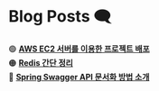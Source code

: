 # Blog Posts 🗨️

🟢 **[AWS EC2 서버를 이용한 프로젝트 배포](https://shubbydobobcoding.tistory.com/7)**  
🟠 **[Redis 간단 정리](https://shubbydobobcoding.tistory.com/16)**  
🔴 **[Spring Swagger API 문서화 방법 소개](https://shubbydobobcoding.tistory.com/17)**


<!--🟡🔵🟣⚫-->

